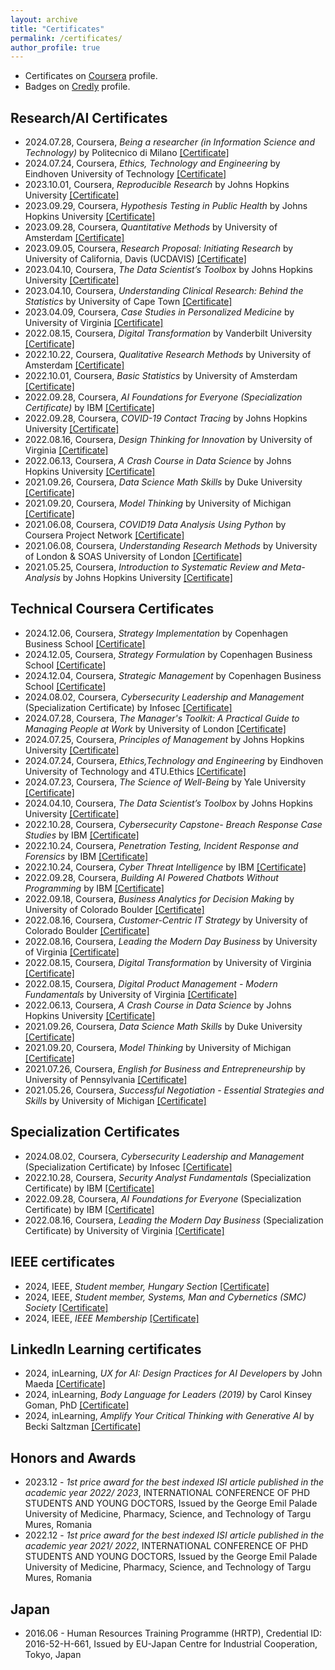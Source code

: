 ```yaml
---
layout: archive
title: "Certificates"
permalink: /certificates/
author_profile: true
---
```


* Certificates on <a href="https://www.coursera.org/learner/biroattila">Coursera</a> profile.
* Badges on <a href="https://www.credly.com/users/biroattila">Credly</a> profile.

##  Research/AI Certificates

* 2024.07.28, Coursera, _Being a researcher (in Information Science and Technology)_ by Politecnico di Milano [[Certificate]](https://www.coursera.org/account/accomplishments/verify/ZAKQGRBMEV6A)
* 2024.07.24, Coursera, _Ethics, Technology and Engineering_ by Eindhoven University of Technology [[Certificate]](https://www.coursera.org/account/accomplishments/verify/KYV5NR5ZUJYZ)
* 2023.10.01, Coursera, _Reproducible Research_ by Johns Hopkins University [[Certificate]](https://www.coursera.org/account/accomplishments/verify/TB9QEMK487JG)
* 2023.09.29, Coursera, _Hypothesis Testing in Public Health_ by Johns Hopkins University [[Certificate]](https://www.coursera.org/account/accomplishments/verify/JL8QEEUDVL2H)
* 2023.09.28, Coursera, _Quantitative Methods_ by University of Amsterdam [[Certificate]](https://www.coursera.org/account/accomplishments/verify/SUQ9QMMZ9EAX)
* 2023.09.05, Coursera, _Research Proposal: Initiating Research_ by University of California, Davis (UCDAVIS) [[Certificate]](https://www.coursera.org/account/accomplishments/verify/LVASMXWKQPT5)
* 2023.04.10, Coursera, _The Data Scientist’s Toolbox_ by Johns Hopkins University [[Certificate]](https://www.coursera.org/account/accomplishments/verify/ZD8VSEKXQZMS)
* 2023.04.10, Coursera, _Understanding Clinical Research: Behind the Statistics_ by University of Cape Town [[Certificate]](https://www.coursera.org/account/accomplishments/verify/8TGV97BM7KP7)
* 2023.04.09, Coursera, _Case Studies in Personalized Medicine_ by University of Virginia [[Certificate]](https://www.coursera.org/account/accomplishments/verify/SN2X64SS6CRN)
* 2022.08.15, Coursera, _Digital Transformation_ by Vanderbilt University [[Certificate]](https://www.coursera.org/account/accomplishments/verify/5VEFEF8Y5MQU)
* 2022.10.22, Coursera, _Qualitative Research Methods_ by University of Amsterdam [[Certificate]](https://www.coursera.org/account/accomplishments/verify/7V8M7J6J3TRR)
* 2022.10.01, Coursera, _Basic Statistics_ by University of Amsterdam [[Certificate]](https://www.coursera.org/account/accomplishments/verify/JTHFJU6BY4EM)
* 2022.09.28, Coursera, _AI Foundations for Everyone (Specialization Certificate)_ by IBM [[Certificate]](https://www.coursera.org/account/accomplishments/specialization/2Q9XZ6EEUVNR)
* 2022.09.28, Coursera, _COVID-19 Contact Tracing_ by Johns Hopkins University [[Certificate]](https://www.coursera.org/account/accomplishments/verify/BHHLUTZEDFMP)
* 2022.08.16, Coursera, _Design Thinking for Innovation_ by University of Virginia [[Certificate]](https://www.coursera.org/account/accomplishments/verify/D2D4NEZ994AS)
* 2022.06.13, Coursera, _A Crash Course in Data Science_ by Johns Hopkins University [[Certificate]](https://www.coursera.org/account/accomplishments/verify/JYGR5JUKEA4M)
* 2021.09.26, Coursera, _Data Science Math Skills_ by Duke University [[Certificate]](https://www.coursera.org/account/accomplishments/verify/ZHMPNUULB3ZZ)
* 2021.09.20, Coursera, _Model Thinking_ by University of Michigan [[Certificate]](https://www.coursera.org/account/accomplishments/verify/82Z5AVGFJJBG)
* 2021.06.08, Coursera, _COVID19 Data Analysis Using Python_ by Coursera Project Network [[Certificate]](https://www.coursera.org/account/accomplishments/verify/N3EDFV4HJFCT)
* 2021.06.08, Coursera, _Understanding Research Methods_ by University of London & SOAS University of London [[Certificate]](https://www.coursera.org/account/accomplishments/verify/P59MZUUDAAYZ)
* 2021.05.25, Coursera, _Introduction to Systematic Review and Meta-Analysis_ by Johns Hopkins University [[Certificate]](https://www.coursera.org/account/accomplishments/verify/DKNUCDD8H9EK)

##  Technical Coursera Certificates

* 2024.12.06, Coursera, _Strategy Implementation_ by Copenhagen Business School [[Certificate]](https://www.coursera.org/account/accomplishments/verify/I5P6G0JAFWHB)
* 2024.12.05, Coursera, _Strategy Formulation_ by Copenhagen Business School [[Certificate]](https://www.coursera.org/account/accomplishments/verify/XASKHP7QR6B4)
* 2024.12.04, Coursera, _Strategic Management_ by Copenhagen Business School [[Certificate]](https://www.coursera.org/account/accomplishments/verify/C26Q2HUZRX1P)
* 2024.08.02, Coursera, _Cybersecurity Leadership and Management_ (Specialization Certificate) by Infosec [[Certificate]](https://www.coursera.org/account/accomplishments/specialization/V4MH8UO5ZXKG)
* 2024.07.28, Coursera, _The Manager's Toolkit: A Practical Guide to Managing People at Work_ by University of London [[Certificate]](https://www.coursera.org/account/accomplishments/verify/X9STQ2AGC5NT)
* 2024.07.25, Coursera, _Principles of Management_ by Johns Hopkins University [[Certificate]](https://github.com/biroka/biroka/blob/main/Certificates/Coursera/Coursera_Principles%20of%20Management_UX2LR7CMEGK5.pdf)
* 2024.07.24, Coursera, _Ethics,Technology and Engineering_ by Eindhoven University of Technology and 4TU.Ethics [[Certificate]](https://github.com/biroka/biroka/blob/main/Certificates/Coursera/Coursera_Ethics-Technology%20and%20Engineering_KYV5NR5ZUJYZ.pdf)
* 2024.07.23, Coursera, _The Science of Well-Being_ by Yale University [[Certificate]](https://github.com/biroka/biroka/blob/main/Certificates/Coursera/Coursera_The%20Science%20of%20Well-Being_%20P4K3RMP9DPM5.pdf)
* 2024.04.10, Coursera, _The Data Scientist’s Toolbox_ by Johns Hopkins University [[Certificate]](https://github.com/biroka/biroka/blob/main/Certificates/Coursera/Coursera_The%20Data%20Scientist%E2%80%99s%20Toolbox_ZD8VSEKXQZMS.pdf)
* 2022.10.28, Coursera, _Cybersecurity Capstone- Breach Response Case Studies_ by IBM [[Certificate]](https://github.com/biroka/biroka/blob/main/Certificates/Coursera/Coursera_Cybersecurity%20Capstone-%20Breach%20Response%20Case%20Studies_HSEBVQVJM8EQ.pdf)
* 2022.10.24, Coursera, _Penetration Testing, Incident Response and Forensics_ by IBM [[Certificate]](https://github.com/biroka/biroka/blob/main/Certificates/Coursera/Coursera_Penetration%20Testing%2C%20Incident%20Response%20and%20Forensics_DJXCRXUDCZXY.pdf)
* 2022.10.24, Coursera, _Cyber Threat Intelligence_ by IBM [[Certificate]](https://github.com/biroka/biroka/blob/main/Certificates/Coursera/Coursera_Cyber%20Threat%20Intelligence_YDQFTLD8P4GD.pdf)
* 2022.09.28, Coursera, _Building AI Powered Chatbots Without Programming_ by IBM [[Certificate]](https://github.com/biroka/biroka/blob/main/Certificates/Coursera/Coursera_Building%20AI%20Powered%20Chatbots%20Without%20Programming_QLP3KLPS9A4N.pdf)
* 2022.09.18, Coursera, _Business Analytics for Decision Making_ by University of Colorado Boulder [[Certificate]](https://github.com/biroka/biroka/blob/main/Certificates/Coursera/Coursera_Business%20Analytics%20for%20Decision%20Making_TFJXLD7DKL6Z.pdf)
* 2022.08.16, Coursera, _Customer-Centric IT Strategy_ by University of Colorado Boulder [[Certificate]](https://github.com/biroka/biroka/blob/main/Certificates/Coursera/Coursera_Customer-Centric%20IT%20Strategy_BK46WPHDT3JQ.pdf)
* 2022.08.16, Coursera, _Leading the Modern Day Business_ by University of Virginia [[Certificate]](https://github.com/biroka/biroka/blob/main/Certificates/Coursera/Coursera_Customer-Centric%20IT%20Strategy_BK46WPHDT3JQ.pdf)
* 2022.08.15, Coursera, _Digital Transformation_ by University of Virginia [[Certificate]](https://github.com/biroka/biroka/blob/main/Certificates/Coursera/Coursera_Digital%20Transformation_5VEFEF8Y5MQU.pdf)
* 2022.08.15, Coursera, _Digital Product Management - Modern Fundamentals_ by University of Virginia [[Certificate]](https://github.com/biroka/biroka/blob/main/Certificates/Coursera/Coursera_Digital%20Product%20Management-%20Modern%20Fundamentals_XGTZ8V2VJ2AV.pdf)
* 2022.06.13, Coursera, _A Crash Course in Data Science_ by Johns Hopkins University [[Certificate]](https://github.com/biroka/biroka/blob/main/Certificates/Coursera/Coursera%20_A%20Crash%20Course%20in%20Data%20Science_JYGR5JUKEA4M.pdf)
* 2021.09.26, Coursera, _Data Science Math Skills_ by Duke University [[Certificate]](https://github.com/biroka/biroka/blob/main/Certificates/Coursera/Coursera_Data%20Science%20Math%20Skills_ZHMPNUULB3ZZ.pdf)
* 2021.09.20, Coursera, _Model Thinking_ by University of Michigan [[Certificate]](https://github.com/biroka/biroka/blob/main/Certificates/Coursera/Coursera_Model%20Thinking_82Z5AVGFJJBG.pdf)
* 2021.07.26, Coursera, _English for Business and Entrepreneurship_ by University of Pennsylvania [[Certificate]](https://github.com/biroka/biroka/blob/main/Certificates/Coursera/Coursera_English%20for%20Business%20and%20Entrepreneurship_YUNJ46C7WACN.pdf)
* 2021.05.26, Coursera, _Successful Negotiation - Essential Strategies and Skills_ by University of Michigan [[Certificate]](https://github.com/biroka/biroka/blob/main/Certificates/Coursera/Coursera%20_Successful%20Negotiation-%20Essential%20Strategies%20and%20Skills_FXNVXS4GLFLM.pdf)

##  Specialization Certificates
* 2024.08.02, Coursera, _Cybersecurity Leadership and Management_ (Specialization Certificate) by Infosec [[Certificate]](https://www.coursera.org/account/accomplishments/specialization/V4MH8UO5ZXKG)
* 2022.10.28, Coursera, _Security Analyst Fundamentals_ (Specialization Certificate) by IBM [[Certificate]](https://www.coursera.org/account/accomplishments/specialization/7JMLVZ7LY5NV)
* 2022.09.28, Coursera, _AI Foundations for Everyone_ (Specialization Certificate) by IBM [[Certificate]](https://www.coursera.org/account/accomplishments/specialization/2Q9XZ6EEUVNR)
* 2022.08.16, Coursera, _Leading the Modern Day Business_ (Specialization Certificate) by University of Virginia [[Certificate]](https://www.coursera.org/account/accomplishments/specialization/KSYHMFRAL5SZ)
  
##  IEEE certificates

* 2024, IEEE, _Student member, Hungary Section_ [[Certificate]](https://github.com/biroka/biroka/blob/main/Certificates/IEEE/2024_IEEE_AttilaBiro_Membership.PDF)
* 2024, IEEE, _Student member, Systems, Man and Cybernetics (SMC) Society_ [[Certificate]](https://github.com/biroka/biroka/blob/main/Certificates/IEEE/2024_IEEE_SMC-AttilaBiro_MEMSMC028.pdf)
* 2024, IEEE, _IEEE Membership_ [[Certificate]](https://github.com/biroka/biroka/blob/main/Certificates/IEEE/2024_IEEE_Student_Membership_MEMIEEE500.pdf)

##  LinkedIn Learning certificates

* 2024, inLearning, _UX for AI: Design Practices for AI Developers_ by John Maeda [[Certificate]](https://www.linkedin.com/learning/certificates/9b512a5767a50fe2e7f95335b0afc2ccddc93b38bd2d3c326d76fc6d52f5c65e)
* 2024, inLearning, _Body Language for Leaders (2019)_ by Carol Kinsey Goman, PhD [[Certificate]](https://www.linkedin.com/learning/certificates/43c5560739e7e03f40a48ec4d80d421e3990ebb4cd4add9099bf4be9bfd931fd)
* 2024, inLearning, _Amplify Your Critical Thinking with Generative AI_ by Becki Saltzman [[Certificate]](https://www.linkedin.com/learning/certificates/43da6c0701fb97bed0d6c5af52e0d5948ebc3fc8ba98a95bc51f02ed42b96f87)

##  Honors and Awards
* 2023.12 - _1st price award for the best indexed ISI article published in the academic year 2022/ 2023_, INTERNATIONAL CONFERENCE OF PHD STUDENTS AND YOUNG DOCTORS, Issued by the George Emil Palade University of Medicine, Pharmacy, Science, and Technology of Targu Mures, Romania
* 2022.12 - _1st price award for the best indexed ISI article published in the academic year 2021/ 2022_, INTERNATIONAL CONFERENCE OF PHD STUDENTS AND YOUNG DOCTORS, Issued by the George Emil Palade University of Medicine, Pharmacy, Science, and Technology of Targu Mures, Romania

##  Japan
* 2016.06 - Human Resources Training Programme (HRTP), Credential ID: 2016-52-H-661, Issued by EU-Japan Centre for Industrial Cooperation, Tokyo, Japan
